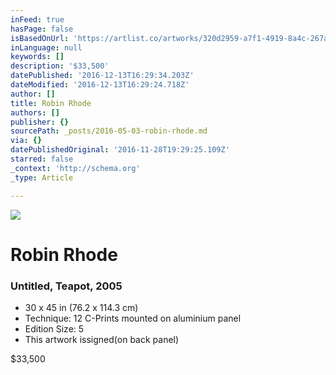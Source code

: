 ```yaml
---
inFeed: true
hasPage: false
isBasedOnUrl: 'https://artlist.co/artworks/320d2959-a7f1-4919-8a4c-267ae51b9bf0'
inLanguage: null
keywords: []
description: '$33,500'
datePublished: '2016-12-13T16:29:34.203Z'
dateModified: '2016-12-13T16:29:24.718Z'
author: []
title: Robin Rhode
authors: []
publisher: {}
sourcePath: _posts/2016-05-03-robin-rhode.md
via: {}
datePublishedOriginal: '2016-11-28T19:29:25.109Z'
starred: false
_context: 'http://schema.org'
_type: Article

---
```

![](https://www.filepicker.io/api/file/uSNyymDlSJiC4wVgqYTz)

# Robin Rhode

### Untitled, Teapot, 2005

* 30 x 45 in (76.2 x 114.3 cm)
* Technique: 12 C-Prints mounted on aluminium panel
* Edition Size: 5
* This artwork issigned(on back panel)

$33,500